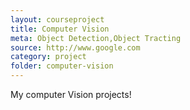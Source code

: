 ```yaml
---
layout: courseproject
title: Computer Vision
meta: Object Detection,Object Tracting
source: http://www.google.com
category: project
folder: computer-vision
---
```


My computer Vision projects! 